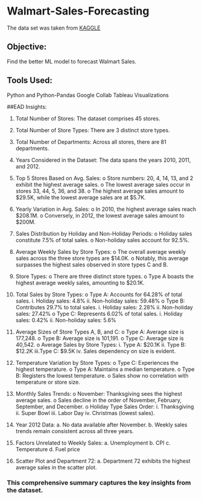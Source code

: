 # Walmart-Sales-Forecasting
The data set was taken from [KAGGLE](https://www.kaggle.com/datasets/aslanahmedov/walmart-sales-forecast)

## Objective: 
Find the better ML model to forecast Walmart Sales.

## Tools Used:
Python and Python-Pandas
Google Collab
Tableau Visualizations

##EAD Insights:
1.	Total Number of Stores: The dataset comprises 45 stores.
2.	Total Number of Store Types: There are 3 distinct store types.
3.	Total Number of Departments: Across all stores, there are 81 departments.
4.	Years Considered in the Dataset: The data spans the years 2010, 2011, and 2012.
5.	Top 5 Stores Based on Avg. Sales:
  o	Store numbers: 20, 4, 14, 13, and 2 exhibit the highest average sales.
  o	The lowest average sales occur in stores 33, 44, 5, 36, and 38.
  o	The highest average sales amount to $29.5K, while the lowest average sales are at $5.7K.
6.	Yearly Variation in Avg. Sales:
  o	In 2010, the highest average sales reach $208.1M.
  o	Conversely, in 2012, the lowest average sales amount to $200M.
7.	Sales Distribution by Holiday and Non-Holiday Periods:
  o	Holiday sales constitute 7.5% of total sales.
  o	Non-holiday sales account for 92.5%.
8.	Average Weekly Sales by Store Types:
  o	The overall average weekly sales across the three store types are $14.0K.
  o	Notably, this average surpasses the highest sales observed in store types C and B.
9.	Store Types:
  o	There are three distinct store types.
  o	Type A boasts the highest average weekly sales, amounting to $20.1K.
10.	Total Sales by Store Types:
  o	Type A: Accounts for 64.28% of total sales.
    i.	Holiday sales: 4.8%
    ii.	Non-holiday sales: 59.48%
  o	Type B: Contributes 29.7% to total sales.
    i. 	Holiday sales: 2.28%
    ii.	Non-holiday sales: 27.42%
  o	Type C: Represents 6.02% of total sales.
    i. Holiday sales: 0.42%
    ii.	Non-holiday sales: 5.6%
11.	Average Sizes of Store Types A, B, and C:
  o	Type A: Average size is 177,248.
  o	Type B: Average size is 101,191.
  o	Type C: Average size is 40,542.
  o	Average Sales by Store Types:
    i.  Type A: $20.1K
    ii.	Type B: $12.2K
    iii.Type C: $9.5K
    iv.	Sales dependency on size is evident.
12.	Temperature Variation by Store Types:
  o	Type C: Experiences the highest temperature.
  o	Type A: Maintains a median temperature.
  o	Type B: Registers the lowest temperature.
  o	Sales show no correlation with temperature or store size.

13.	Monthly Sales Trends:
  o	November: Thanksgiving sees the highest average sales.
  o	Sales decline in the order of November, February, September, and December.
  o	Holiday Type Sales Order:
    i.	Thanksgiving
    ii.	Super Bowl
    iii.	Labor Day
    iv.	Christmas (lowest sales).
14.	Year 2012 Data:
  a.	No data available after November.
  b.	Weekly sales trends remain consistent across all three years.
15.	Factors Unrelated to Weekly Sales:
  a.	Unemployment
  b.	CPI
  c.	Temperature
  d.	Fuel price
16.	Scatter Plot and Department 72:
  a.	Department 72 exhibits the highest average sales in the scatter plot.

### This comprehensive summary captures the key insights from the dataset. 







